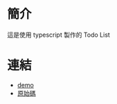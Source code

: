 # 簡介

這是使用 typescript 製作的 Todo List

# 連結

- <a href='https://edinliu.github.io/ts-todolist-demo/'>demo</a>
- <a href='https://github.com/edinliu/ts-todolist-source-code'>原始碼</a>
